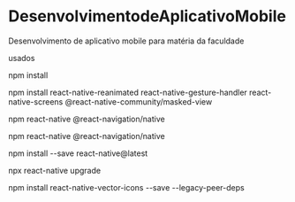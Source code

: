 # DesenvolvimentodeAplicativoMobile


Desenvolvimento de aplicativo mobile para matéria da faculdade 

usados

npm install

npm install react-native-reanimated react-native-gesture-handler react-native-screens @react-native-community/masked-view

npm react-native @react-navigation/native 

npm react-native @react-navigation/native 

npm install --save react-native@latest

npx react-native upgrade

npm install react-native-vector-icons --save --legacy-peer-deps
